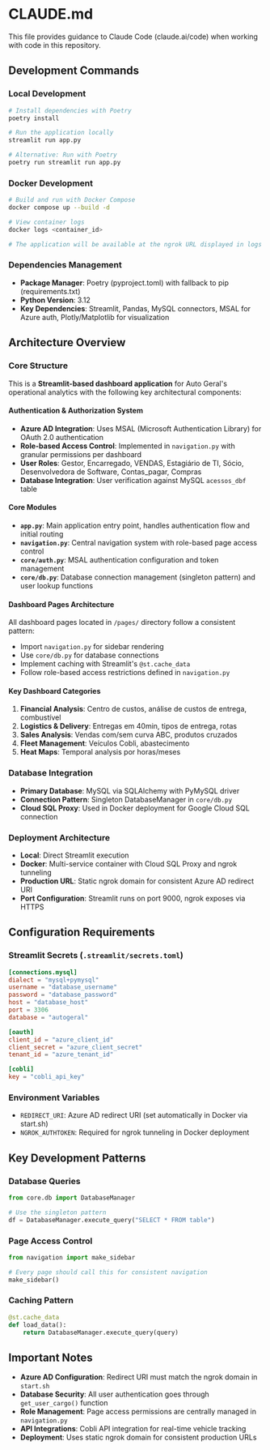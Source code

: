 # CLAUDE.md

This file provides guidance to Claude Code (claude.ai/code) when working with code in this repository.

## Development Commands

### Local Development
```bash
# Install dependencies with Poetry
poetry install

# Run the application locally
streamlit run app.py

# Alternative: Run with Poetry
poetry run streamlit run app.py
```

### Docker Development
```bash
# Build and run with Docker Compose
docker compose up --build -d

# View container logs
docker logs <container_id>

# The application will be available at the ngrok URL displayed in logs
```

### Dependencies Management
- **Package Manager**: Poetry (pyproject.toml) with fallback to pip (requirements.txt)
- **Python Version**: 3.12
- **Key Dependencies**: Streamlit, Pandas, MySQL connectors, MSAL for Azure auth, Plotly/Matplotlib for visualization

## Architecture Overview

### Core Structure
This is a **Streamlit-based dashboard application** for Auto Geral's operational analytics with the following key architectural components:

#### Authentication & Authorization System
- **Azure AD Integration**: Uses MSAL (Microsoft Authentication Library) for OAuth 2.0 authentication
- **Role-based Access Control**: Implemented in `navigation.py` with granular permissions per dashboard
- **User Roles**: Gestor, Encarregado, VENDAS, Estagiário de TI, Sócio, Desenvolvedora de Software, Contas_pagar, Compras
- **Database Integration**: User verification against MySQL `acessos_dbf` table

#### Core Modules
- **`app.py`**: Main application entry point, handles authentication flow and initial routing
- **`navigation.py`**: Central navigation system with role-based page access control
- **`core/auth.py`**: MSAL authentication configuration and token management
- **`core/db.py`**: Database connection management (singleton pattern) and user lookup functions

#### Dashboard Pages Architecture
All dashboard pages located in `/pages/` directory follow a consistent pattern:
- Import `navigation.py` for sidebar rendering
- Use `core/db.py` for database connections
- Implement caching with Streamlit's `@st.cache_data`
- Follow role-based access restrictions defined in `navigation.py`

#### Key Dashboard Categories
1. **Financial Analysis**: Centro de custos, análise de custos de entrega, combustível
2. **Logistics & Delivery**: Entregas em 40min, tipos de entrega, rotas
3. **Sales Analysis**: Vendas com/sem curva ABC, produtos cruzados
4. **Fleet Management**: Veículos Cobli, abastecimento
5. **Heat Maps**: Temporal analysis por horas/meses

### Database Integration
- **Primary Database**: MySQL via SQLAlchemy with PyMySQL driver
- **Connection Pattern**: Singleton DatabaseManager in `core/db.py`
- **Cloud SQL Proxy**: Used in Docker deployment for Google Cloud SQL connection

### Deployment Architecture
- **Local**: Direct Streamlit execution
- **Docker**: Multi-service container with Cloud SQL Proxy and ngrok tunneling
- **Production URL**: Static ngrok domain for consistent Azure AD redirect URI
- **Port Configuration**: Streamlit runs on port 9000, ngrok exposes via HTTPS

## Configuration Requirements

### Streamlit Secrets (`.streamlit/secrets.toml`)
```toml
[connections.mysql]
dialect = "mysql+pymysql"
username = "database_username"
password = "database_password"
host = "database_host"
port = 3306
database = "autogeral"

[oauth]
client_id = "azure_client_id"
client_secret = "azure_client_secret"
tenant_id = "azure_tenant_id"

[cobli]
key = "cobli_api_key"
```

### Environment Variables
- `REDIRECT_URI`: Azure AD redirect URI (set automatically in Docker via start.sh)
- `NGROK_AUTHTOKEN`: Required for ngrok tunneling in Docker deployment

## Key Development Patterns

### Database Queries
```python
from core.db import DatabaseManager

# Use the singleton pattern
df = DatabaseManager.execute_query("SELECT * FROM table")
```

### Page Access Control
```python
from navigation import make_sidebar

# Every page should call this for consistent navigation
make_sidebar()
```

### Caching Pattern
```python
@st.cache_data
def load_data():
    return DatabaseManager.execute_query(query)
```

## Important Notes

- **Azure AD Configuration**: Redirect URI must match the ngrok domain in `start.sh`
- **Database Security**: All user authentication goes through `get_user_cargo()` function
- **Role Management**: Page access permissions are centrally managed in `navigation.py`
- **API Integrations**: Cobli API integration for real-time vehicle tracking
- **Deployment**: Uses static ngrok domain for consistent production URLs